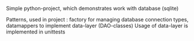 Simple python-project, which demonstrates work with database (sqlite)

Patterns, used in project : factory for managing database connection types, datamappers to implement data-layer (DAO-classes)
Usage of data-layer is implemented in unittests